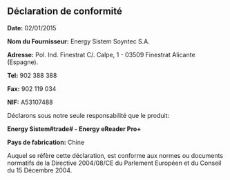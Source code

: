 ## Déclaration de conformité

**Date:** 02/01/2015

**Nom du Fournisseur:** Energy Sistem Soyntec S.A.

**Adresse:** Pol. Ind. Finestrat C/. Calpe, 1 - 03509 Finestrat Alicante (Espagne).

**Tel:** 902 388 388

**Fax:** 902 119 034

**NIF:** A53107488


Déclarons sous notre seule responsabilité que le produit:

**Energy Sistem#trade# - Energy eReader Pro+**

**Pays de fabrication:** Chine

Auquel se réfère cette déclaration, est conforme aux normes ou documents normatifs de la Directive 2004/08/CE du Parlement Européen et du Conseil du 15 Décembre 2004.
